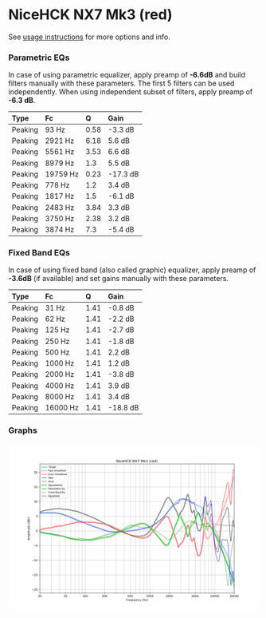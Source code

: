 # NiceHCK NX7 Mk3 (red)
See [usage instructions](https://github.com/jaakkopasanen/AutoEq#usage) for more options and info.

### Parametric EQs
In case of using parametric equalizer, apply preamp of **-6.6dB** and build filters manually
with these parameters. The first 5 filters can be used independently.
When using independent subset of filters, apply preamp of **-6.3 dB**.

| Type    | Fc       |    Q | Gain     |
|:--------|:---------|:-----|:---------|
| Peaking | 93 Hz    | 0.58 | -3.3 dB  |
| Peaking | 2921 Hz  | 6.18 | 5.6 dB   |
| Peaking | 5561 Hz  | 3.53 | 6.6 dB   |
| Peaking | 8979 Hz  | 1.3  | 5.5 dB   |
| Peaking | 19759 Hz | 0.23 | -17.3 dB |
| Peaking | 778 Hz   | 1.2  | 3.4 dB   |
| Peaking | 1817 Hz  | 1.5  | -6.1 dB  |
| Peaking | 2483 Hz  | 3.84 | 3.3 dB   |
| Peaking | 3750 Hz  | 2.38 | 3.2 dB   |
| Peaking | 3874 Hz  | 7.3  | -5.4 dB  |

### Fixed Band EQs
In case of using fixed band (also called graphic) equalizer, apply preamp of **-3.6dB**
(if available) and set gains manually with these parameters.

| Type    | Fc       |    Q | Gain     |
|:--------|:---------|:-----|:---------|
| Peaking | 31 Hz    | 1.41 | -0.8 dB  |
| Peaking | 62 Hz    | 1.41 | -2.2 dB  |
| Peaking | 125 Hz   | 1.41 | -2.7 dB  |
| Peaking | 250 Hz   | 1.41 | -1.8 dB  |
| Peaking | 500 Hz   | 1.41 | 2.2 dB   |
| Peaking | 1000 Hz  | 1.41 | 1.2 dB   |
| Peaking | 2000 Hz  | 1.41 | -3.8 dB  |
| Peaking | 4000 Hz  | 1.41 | 3.9 dB   |
| Peaking | 8000 Hz  | 1.41 | 3.4 dB   |
| Peaking | 16000 Hz | 1.41 | -18.8 dB |

### Graphs
![](./NiceHCK%20NX7%20Mk3%20(red).png)